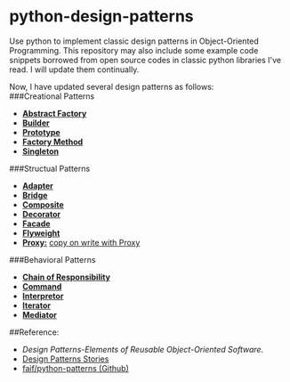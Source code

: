 python-design-patterns
===============
Use python to implement classic design patterns in Object-Oriented Programming. This repository may also include some example code snippets borrowed from open source codes in classic python libraries I've read. I will update them continually.    
  
Now, I have updated several design patterns as follows:  
###Creational Patterns
* [**Abstract Factory**](https://github.com/conndots/python-design-patterns/tree/master/abstract%20factory) 
* [**Builder**](https://github.com/conndots/python-design-patterns/tree/master/builder) 
* [**Prototype**](https://github.com/conndots/python-design-patterns/tree/master/prototype) 
* [**Factory Method**](https://github.com/conndots/python-design-patterns/tree/master/factory%20method) 
* [**Singleton**](https://github.com/conndots/python-design-patterns/tree/master/singleton) 

###Structual Patterns  
* [**Adapter**](https://github.com/conndots/python-design-patterns/tree/master/adapter) 
* [**Bridge**](https://github.com/conndots/python-design-patterns/tree/master/bridge)
* [**Composite**](https://github.com/conndots/python-design-patterns/tree/master/composite) 
* [**Decorator**](https://github.com/conndots/python-design-patterns/tree/master/decorator)
* [**Facade**](https://github.com/conndots/python-design-patterns/tree/master/facade)
* [**Flyweight**](https://github.com/conndots/python-design-patterns/tree/master/flyweight) 
* [**Proxy:**](https://github.com/conndots/python-design-patterns/tree/master/proxy) [copy on write with Proxy](https://github.com/conndots/python-design-patterns/tree/master/proxy/proxy_copy_on_write.py)
  
###Behavioral Patterns  
* [**Chain of Responsibility**](https://github.com/conndots/python-design-patterns/tree/master/chain%20of%20responsibility)  
* [**Command**](https://github.com/conndots/python-design-patterns/tree/master/command)
* [**Interpretor**](https://github.com/conndots/python-design-patterns/tree/master/interpretor)  
* [**Iterator**](https://github.com/conndots/python-design-patterns/tree/master/iterator)  
* [**Mediator**](https://github.com/conndots/python-design-patterns/tree/master/mediator)
     
##Reference:   
* *Design Patterns-Elements of Reusable Object-Oriented Software*.
* [Design Patterns Stories](http://www.programcreek.com/java-design-patterns-in-stories/)   
* [faif/python-patterns (Github)](https://github.com/faif/python-patterns)
